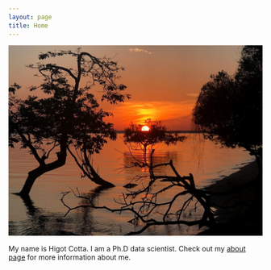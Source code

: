 ```yaml
---
layout: page
title: Home
---
```

![Alter do chão](fotos/alter.jpg "Alter do chão - Pará@Brazil")

My name is Higot Cotta. I am a Ph.D data scientist.
Check out my <a href="./about">about page</a> for more information about me.
   